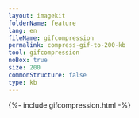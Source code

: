 ```yaml
---
layout: imagekit
folderName: feature
lang: en
fileName: gifcompression
permalink: compress-gif-to-200-kb
tool: gifcompression
noBox: true
size: 200
commonStructure: false
type: kb
---
```


{%- include gifcompression.html -%}